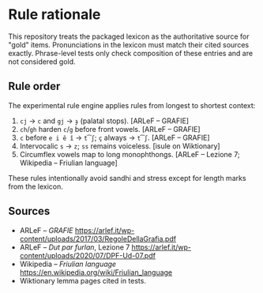 # Rule rationale

This repository treats the packaged lexicon as the authoritative source for
"gold" items.  Pronunciations in the lexicon must match their cited sources
exactly.  Phrase-level tests only check composition of these entries and are not
considered gold.

## Rule order

The experimental rule engine applies rules from longest to shortest context:

1. `cj` → `c` and `gj` → `ɟ` (palatal stops). [ARLeF – GRAFIE]
2. `ch`/`gh` harden `c`/`g` before front vowels. [ARLeF – GRAFIE]
3. `c` before `e i ê î` → `t͡ʃ`; `ç` always → `t͡ʃ`. [ARLeF – GRAFIE]
4. Intervocalic `s` → `z`; `ss` remains voiceless. [ìsule on Wiktionary]
5. Circumflex vowels map to long monophthongs. [ARLeF – Lezione 7; Wikipedia – Friulian language]

These rules intentionally avoid sandhi and stress except for length marks from
the lexicon.

## Sources

- ARLeF – *GRAFIE* <https://arlef.it/wp-content/uploads/2017/03/RegoleDellaGrafia.pdf>
- ARLeF – *Dut par furlan*, Lezione 7 <https://arlef.it/wp-content/uploads/2020/07/DPF-Ud-07.pdf>
- Wikipedia – *Friulian language* <https://en.wikipedia.org/wiki/Friulian_language>
- Wiktionary lemma pages cited in tests.
